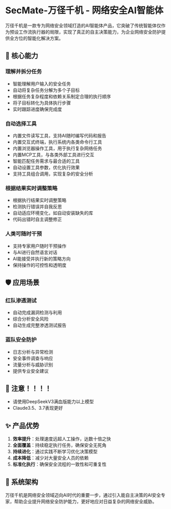 # SecMate-万径千机 - 网络安全AI智能体

万径千机是一款专为网络安全领域打造的AI智能体产品，它突破了传统智能体仅作为预设工作流执行器的局限，实现了真正的自主决策能力，为企业网络安全防护提供全方位的智能化解决方案。

## 🚀 核心能力

### 理解并拆分任务
- 智能理解用户输入的安全任务
- 自动将复杂任务分解为多个子目标
- 根据任务复杂程度和依赖关系制定合理的执行顺序
- 将子目标转化为具体执行步骤
- 实时跟踪进度确保完成度

### 自动选择工具
- 内置文件读写工具，支持AI随时编写代码和报告
- 内置交互式终端，执行系统内各类命令行工具
- 内置浏览器操作工具，用于执行复杂网络任务
- 内置MCP工具，与各类外部工具进行交互
- 智能匹配任务需求与最合适的工具
- 自动设置工具参数，优化执行效果
- 支持工具组合调用，实现复杂的安全分析

### 根据结果实时调整策略
- 根据执行结果实时调整策略
- 检测执行错误并自我反思
- 自动适应环境变化，如自动安装缺失的库
- 代码出错时自主调整修正

### 人类可随时干预
- 支持专家用户随时干预操作
- 与AI进行自然语言对话
- AI能接受并执行新的策略方向
- 保持操作的可控性和透明度

## 🛡️ 应用场景

### 红队渗透测试
- 自动完成漏洞检测与利用
- 综合分析安全风险
- 自动生成完整渗透测试报告

### 蓝队安全防护
- 日志分析与异常检测
- 安全事件调查与响应
- 流量分析与威胁识别
- 提供专业安全建议

## 💼 注意！！！！

- 请使用DeepSeekV3满血版能力以上模型
- Claude3.5、3.7表现更好

## ✨ 产品优势

1. **效率提升**：处理速度远超人工操作，达数十倍之快
2. **全面覆盖**：持续稳定执行任务，确保安全无死角
3. **持续进化**：通过实践不断学习优化决策模型
4. **成本降低**：减少对大量安全人员的依赖
5. **标准化执行**：确保安全流程的一致性和可重复性

## 🔧 系统架构


万径千机是网络安全领域迈向AI时代的重要一步，通过引入能自主决策的AI安全专家，帮助企业提升网络安全防护能力，更好地应对日益复杂的网络安全威胁。 

